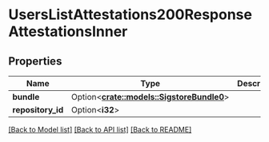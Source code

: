 # UsersListAttestations200ResponseAttestationsInner

## Properties

Name | Type | Description | Notes
------------ | ------------- | ------------- | -------------
**bundle** | Option<[**crate::models::SigstoreBundle0**](sigstore-bundle-0.md)> |  | [optional]
**repository_id** | Option<**i32**> |  | [optional]

[[Back to Model list]](../README.md#documentation-for-models) [[Back to API list]](../README.md#documentation-for-api-endpoints) [[Back to README]](../README.md)


